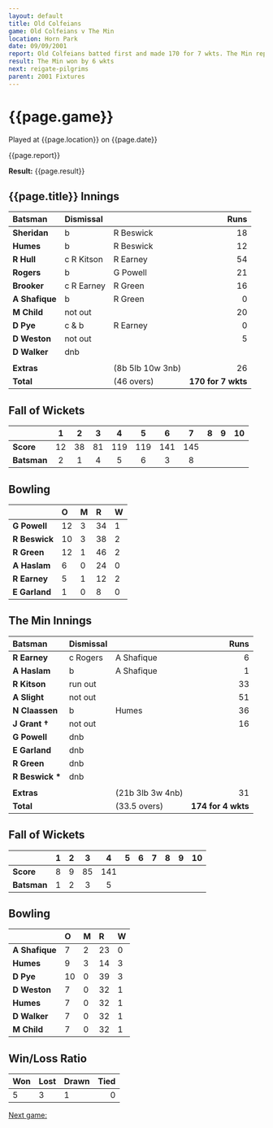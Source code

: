 ```yaml
---
layout: default
title: Old Colfeians
game: Old Colfeians v The Min
location: Horn Park
date: 09/09/2001
report: Old Colfeians batted first and made 170 for 7 wkts. The Min replied with 174 for 4 wkts
result: The Min won by 6 wkts
next: reigate-pilgrims
parent: 2001 Fixtures
---
```


# {{page.game}}

Played at {{page.location}} on {{page.date}}

{{page.report}}

**Result:** {{page.result}}

## {{page.title}} Innings

| Batsman | Dismissal |  | Runs |
|:---|:---|---|---:|
| **Sheridan** | b | R Beswick | 18 |
| **Humes** | b | R Beswick | 12 |
| **R Hull** | c R Kitson | R Earney | 54 |
| **Rogers** | b | G Powell | 21 |
| **Brooker** | c R Earney | R Green | 16 |
| **A Shafique** | b | R Green | 0 |
| **M Child** | not out |  | 20 |
| **D Pye** | c & b | R Earney | 0 |
| **D Weston** | not out |  | 5 |
| **D Walker** | dnb |  |  |
|  |  |  |  |
| **Extras** | | (8b 5lb 10w 3nb) | 26 |
| **Total** | | (46 overs) | **170 for 7 wkts** |

## Fall of Wickets

| | 1 | 2 | 3 | 4 | 5 | 6 | 7 | 8 | 9 | 10 |
|---|:---:|:---:|:---:|:---:|:---:|:---:|:---:|:---:|:---:|:---:|
| **Score** | 12 | 38 | 81 | 119 | 119 | 141 | 145 |  |  |  |
| **Batsman** | 2 | 1 | 4 | 5 | 6 | 3 | 8 |  |  |  |

## Bowling

| | O | M | R | W |
|---|:---|:---|:---|:---|
| **G Powell** | 12 | 3 | 34 | 1 |
| **R Beswick** | 10 | 3 | 38 | 2 |
| **R Green** | 12 | 1 | 46 | 2 |
| **A Haslam** | 6 | 0 | 24 | 0 |
| **R Earney** | 5 | 1 | 12 | 2 |
| **E Garland** | 1 | 0 | 8 | 0 |


## The Min Innings

| Batsman | Dismissal |  | Runs |
|:---|:---|---|---:|
| **R Earney** | c Rogers | A Shafique | 6 |
| **A Haslam** | b | A Shafique | 1 |
| **R Kitson** | run out |  | 33 |
| **A Slight** | not out |  | 51 |
| **N Claassen** | b | Humes | 36 |
| **J Grant &#8224;** | not out |  | 16 |
| **G Powell** | dnb |  |  |
| **E Garland** | dnb |  |  |
| **R Green** | dnb |  |  |
| **R Beswick &#42;** | dnb |  |  |
|  |  |  |  |
| **Extras** | | (21b 3lb 3w 4nb) | 31 |
| **Total** | | (33.5 overs) | **174 for 4 wkts** |

## Fall of Wickets

| | 1 | 2 | 3 | 4 | 5 | 6 | 7 | 8 | 9 | 10 |
|---|:---:|:---:|:---:|:---:|:---:|:---:|:---:|:---:|:---:|:---:|
| **Score** | 8 | 9 | 85 | 141 |  |  |  |  |  |  |
| **Batsman** | 1 | 2 | 3 | 5 |  |  |  |  |  |  |

## Bowling

| | O | M | R | W |
|---|:---|:---|:---|:---|
| **A Shafique** | 7 | 2 | 23 | 0 |
| **Humes** | 9 | 3 | 14 | 3 |
| **D Pye** | 10 | 0 | 39 | 3 |
| **D Weston** | 7 | 0 | 32 | 1 |
| **Humes** | 7 | 0 | 32 | 1 |
| **D Walker** | 7 | 0 | 32 | 1 |
| **M Child** | 7 | 0 | 32 | 1 |

## Win/Loss Ratio

| Won | Lost | Drawn | Tied |
|:---|:---|:---|---:|
| 5 | 3 | 1 | 0 |

[Next game:]({{page.next}})
